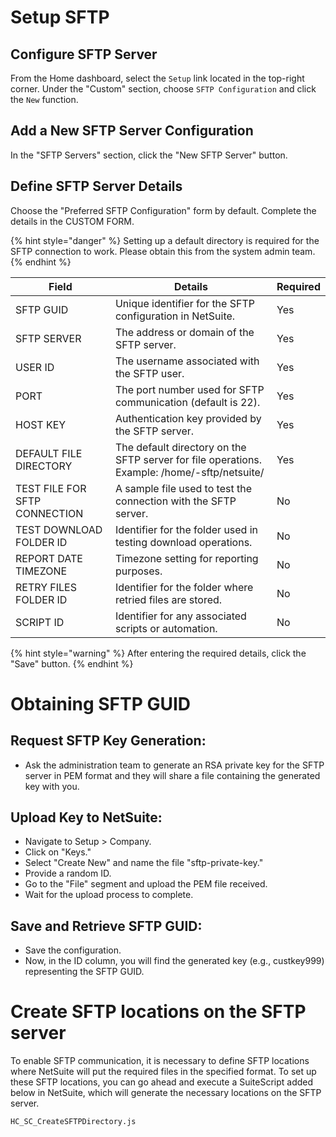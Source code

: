 # Setup SFTP

## Configure SFTP Server

From the Home dashboard, select the `Setup` link located in the top-right corner.
Under the "Custom" section, choose `SFTP Configuration` and click the `New` function.

## Add a New SFTP Server Configuration

In the "SFTP Servers" section, click the "New SFTP Server" button.

## Define SFTP Server Details

Choose the "Preferred SFTP Configuration" form by default.
Complete the details in the CUSTOM FORM.

{% hint style="danger" %}
Setting up a default directory is required for the SFTP connection to work. Please obtain this from the system admin team.
{% endhint %}

| Field                      | Details                                                        | Required |
|----------------------------|----------------------------------------------------------------|----------|
| SFTP GUID                  | Unique identifier for the SFTP configuration in NetSuite.      | Yes      |
| SFTP SERVER                | The address or domain of the SFTP server.                     | Yes      |
| USER ID                    | The username associated with the SFTP user.                   | Yes      |
| PORT                       | The port number used for SFTP communication (default is 22).  | Yes      |
| HOST KEY                   | Authentication key provided by the SFTP server.               | Yes      |
| DEFAULT FILE DIRECTORY     | The default directory on the SFTP server for file operations. Example: /home/<instanceName>-sftp/netsuite/ | Yes      |
| TEST FILE FOR SFTP CONNECTION | A sample file used to test the connection with the SFTP server. | No       |
| TEST DOWNLOAD FOLDER ID    | Identifier for the folder used in testing download operations.| No       |
| REPORT DATE TIMEZONE       | Timezone setting for reporting purposes.                       | No       |
| RETRY FILES FOLDER ID      | Identifier for the folder where retried files are stored.      | No       |
| SCRIPT ID                  | Identifier for any associated scripts or automation.           | No       |


{% hint style="warning" %}
After entering the required details, click the "Save" button.
{% endhint %}


# Obtaining SFTP GUID

## Request SFTP Key Generation:
- Ask the administration team to generate an RSA private key for the SFTP server in PEM format and they will share a file containing the generated key with you.

## Upload Key to NetSuite:
   - Navigate to Setup > Company.
   - Click on "Keys."
   - Select "Create New" and name the file "sftp-private-key."
   - Provide a random ID.
   - Go to the "File" segment and upload the PEM file received.
   - Wait for the upload process to complete.

## Save and Retrieve SFTP GUID:
   - Save the configuration.
   - Now, in the ID column, you will find the generated key (e.g., custkey999) representing the SFTP GUID.

# Create SFTP locations on the SFTP server

To enable SFTP communication, it is necessary to define SFTP locations where NetSuite will put the required files in the specified format. To set up these SFTP locations, you can go ahead and execute a SuiteScript added below in NetSuite, which will generate the necessary locations on the SFTP server. 

```
HC_SC_CreateSFTPDirectory.js
```

